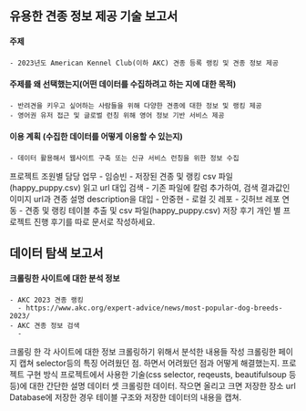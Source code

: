 

## 유용한 견종 정보 제공 기술 보고서
#### 주제
    - 2023년도 American Kennel Club(이하 AKC) 견종 등록 랭킹 및 견종 정보 제공
#### 주제를 왜 선택했는지(어떤 데이터를 수집하려고 하는 지에 대한 목적)
    - 반려견을 키우고 싶어하는 사람들을 위해 다양한 견종에 대한 정보 및 랭킹 제공
    - 영어권 유저 접근 및 글로벌 런칭 위해 영어 정보 기반 서비스 제공
#### 이용 계획 (수집한 데이터를 어떻게 이용할 수 있는지)
    - 데이터 활용해서 웹사이트 구축 또는 신규 서비스 런칭을 위한 정보 수집
프로젝트 조원별 담당 업무
    - 임승빈
      - 저장된 견종 및 랭킹 csv 파일(happy_puppy.csv) 읽고 url 대입 검색
      - 기존 파일에 칼럼 추가하여, 검색 결과값인 이미지 url과 견종 설명 description을 대입
    - 안중현
      - 로컬 깃 레포 - 깃허브 레포 연동 
      - 견종 및 랭킹 테이블 추출 및 csv 파일(happy_puppy.csv) 저장
후기
개인 별 프로젝트 진행 후기를 따로 문서로 작성하세요.

## 데이터 탐색 보고서

    
#### 크롤링한 사이트에 대한 분석 정보
    - AKC 2023 견종 랭킹
      - https://www.akc.org/expert-advice/news/most-popular-dog-breeds-2023/
    - AKC 견종 정보 검색
      - 
크롤링 한 각 사이트에 대한 정보
크롤링하기 위해서 분석한 내용들 작성
크롤링한 페이지 캡쳐
selector등의 특징
어려웠던 점. 
하면서 어려웠던 점과 어떻게 해결했는지.
프로젝트 구현 방식
프로젝트에서 사용한 기술(css selector, reqeusts, beautifulsoup  등등)에 대한 간단한 설명
데이터 셋
크롤링한 데이터.
작으면 올리고 크면 저장한 장소 url
Database에 저장한 경우 테이블 구조와 저장한 데이터의 내용을 캡쳐.
